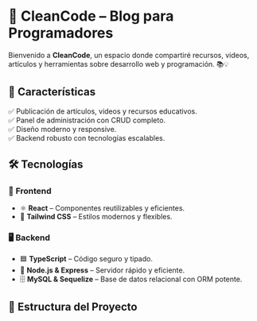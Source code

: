 # 🚀 CleanCode – Blog para Programadores  

Bienvenido a **CleanCode**, un espacio donde compartiré recursos, videos, artículos y herramientas sobre desarrollo web y programación. 📚💡  

## 🌟 Características  

✅ Publicación de artículos, videos y recursos educativos.  
✅ Panel de administración con CRUD completo.  
✅ Diseño moderno y responsive.  
✅ Backend robusto con tecnologías escalables.  

## 🛠️ Tecnologías  

### 🎨 **Frontend**  
- ⚛️ **React** – Componentes reutilizables y eficientes.  
- 🎨 **Tailwind CSS** – Estilos modernos y flexibles.  

### 🖥️ **Backend**  
- 🟦 **TypeScript** – Código seguro y tipado.  
- 🚀 **Node.js & Express** – Servidor rápido y eficiente.  
- 🗄️ **MySQL & Sequelize** – Base de datos relacional con ORM potente.  

## 📂 Estructura del Proyecto  

